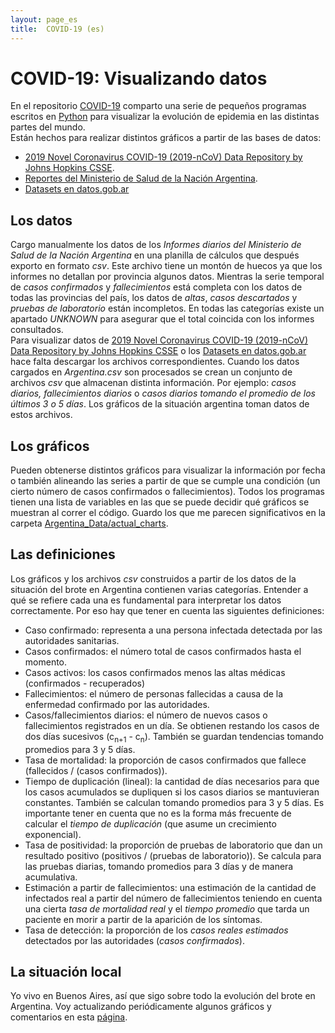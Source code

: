 ```yaml
---
layout: page_es
title:  COVID-19 (es)
---
```


# COVID-19: Visualizando datos

En el repositorio [COVID-19](https://github.com/rvalla/COVID-19) comparto una serie de pequeños programas
escritos en [Python](https://www.python.org/) para visualizar la evolución de epidemia en las distintas
partes del mundo.  
Están hechos para realizar distintos gráficos a partir de las bases de datos:
- [2019 Novel Coronavirus COVID-19 (2019-nCoV) Data Repository by Johns
Hopkins CSSE](https://github.com/CSSEGISandData/COVID-19).
- [Reportes del Ministerio de Salud de la Nación Argentina](https://www.argentina.gob.ar/coronavirus/informe-diario).
- [Datasets en datos.gob.ar](https://datos.gob.ar/dataset?q=covid)

## Los datos
Cargo manualmente los datos de los *Informes diarios del Ministerio de Salud de la Nación Argentina* en una
planilla de cálculos que después exporto en formato *csv*. Este archivo tiene un montón de huecos ya que
los informes no detallan por provincia algunos datos. Mientras la serie temporal de *casos confirmados* y
*fallecimientos* está completa con los datos de todas las provincias del país, los datos de *altas*,
*casos descartados* y *pruebas de laboratorio* están incompletos. En todas las categorías existe un apartado
*UNKNOWN* para asegurar que el total coincida con los informes consultados.  
Para visualizar datos de [2019 Novel Coronavirus COVID-19 (2019-nCoV) Data Repository by Johns
Hopkins CSSE](https://github.com/CSSEGISandData/COVID-19) o los
[Datasets en datos.gob.ar](https://datos.gob.ar/dataset?q=covid) hace falta descargar los archivos
correspondientes. Cuando los datos cargados en *Argentina.csv* son procesados se crean un conjunto de archivos
*csv* que almacenan distinta información. Por ejemplo: *casos diarios, fallecimientos diarios* o *casos diarios
tomando el promedio de los últimos 3 o 5 días*. Los gráficos de la situación argentina toman datos de estos
archivos.

## Los gráficos
Pueden obtenerse distintos gráficos para visualizar la información por fecha o también alineando las series
a partir de que se cumple una condición (un cierto número de casos confirmados o fallecimientos). Todos los
programas tienen una lista de variables en las que se puede decidir qué gráficos se muestran al correr el
código. Guardo los que me parecen significativos en la carpeta
[Argentina_Data/actual_charts](https://github.com/rvalla/COVID-19/tree/master/Argentina_Data/actual_charts).

## Las definiciones
Los gráficos y los archivos *csv* construidos a partir de los datos de la situación del brote en Argentina
contienen varias categorías. Entender a qué se refiere cada una es fundamental para interpretar los
datos correctamente. Por eso hay que tener en cuenta las siguientes definiciones:
- Caso confirmado: representa a una persona infectada detectada por las autoridades sanitarias.
- Casos confirmados: el número total de casos confirmados hasta el momento.
- Casos activos: los casos confirmados menos las altas médicas (confirmados - recuperados)
- Fallecimientos: el número de personas fallecidas a causa de la enfermedad confirmado por las autoridades.
- Casos/fallecimientos diarios: el número de nuevos casos o fallecimientos registrados en un día. Se obtienen
restando los casos de dos días sucesivos (c<sub>n+1</sub> - c<sub>n</sub>). También se guardan tendencias
tomando promedios para 3 y 5 días. 
- Tasa de mortalidad: la proporción de casos confirmados que fallece (fallecidos / (casos confirmados)).
- Tiempo de duplicación (lineal): la cantidad de días necesarios para que los casos acumulados se dupliquen
si los casos diarios se mantuvieran constantes. También se calculan tomando promedios para 3 y 5 días. Es
importante tener en cuenta que no es la forma más frecuente de calcular el *tiempo de duplicación* (que 
asume un crecimiento exponencial).
- Tasa de positividad: la proporción de pruebas de laboratorio que dan un resultado positivo (positivos /
(pruebas de laboratorio)). Se calcula para las pruebas diarias, tomando promedios para 3 días y de manera
acumulativa.
- Estimación a partir de fallecimientos: una estimación de la cantidad de infectados real a partir del número
de fallecimientos teniendo en cuenta una cierta *tasa de mortalidad real* y el *tiempo promedio* que tarda un
paciente en morir a partir de la aparición de los síntomas.
- Tasa de detección: la proporción de los *casos reales estimados* detectados por las autoridades (*casos
confirmados*).

## La situación local
Yo vivo en Buenos Aires, así que sigo sobre todo la evolución del brote en Argentina. Voy actualizando
periódicamente algunos gráficos y comentarios en esta [página](https://rvalla.github.io/es/covid19Arg_es/).